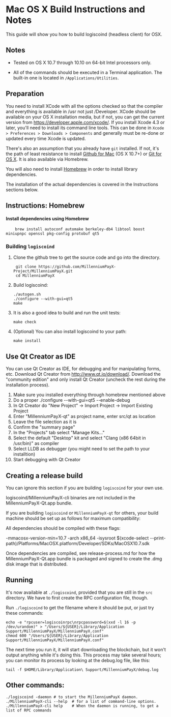 Mac OS X Build Instructions and Notes
====================================
This guide will show you how to build logiscoind (headless client) for OSX.

Notes
-----

* Tested on OS X 10.7 through 10.10 on 64-bit Intel processors only.

* All of the commands should be executed in a Terminal application. The
built-in one is located in `/Applications/Utilities`.

Preparation
-----------

You need to install XCode with all the options checked so that the compiler
and everything is available in /usr not just /Developer. XCode should be
available on your OS X installation media, but if not, you can get the
current version from https://developer.apple.com/xcode/. If you install
Xcode 4.3 or later, you'll need to install its command line tools. This can
be done in `Xcode > Preferences > Downloads > Components` and generally must
be re-done or updated every time Xcode is updated.

There's also an assumption that you already have `git` installed. If
not, it's the path of least resistance to install [Github for Mac](https://mac.github.com/)
(OS X 10.7+) or
[Git for OS X](https://code.google.com/p/git-osx-installer/). It is also
available via Homebrew.

You will also need to install [Homebrew](http://brew.sh) in order to install library
dependencies.

The installation of the actual dependencies is covered in the Instructions
sections below.

Instructions: Homebrew
----------------------

#### Install dependencies using Homebrew

        brew install autoconf automake berkeley-db4 libtool boost miniupnpc openssl pkg-config protobuf qt5

### Building `logiscoind`

1. Clone the github tree to get the source code and go into the directory.

        git clone https://github.com/MillenniumPayX-Project/MillenniumPayX.git
        cd MillenniumPayX

2.  Build logiscoind:

        ./autogen.sh
        ./configure --with-gui=qt5
        make

3.  It is also a good idea to build and run the unit tests:

        make check

4.  (Optional) You can also install logiscoind to your path:

        make install

Use Qt Creator as IDE
------------------------
You can use Qt Creator as IDE, for debugging and for manipulating forms, etc.
Download Qt Creator from http://www.qt.io/download/. Download the "community edition" and only install Qt Creator (uncheck the rest during the installation process).

1. Make sure you installed everything through homebrew mentioned above
2. Do a proper ./configure --with-gui=qt5 --enable-debug
3. In Qt Creator do "New Project" -> Import Project -> Import Existing Project
4. Enter "MillenniumPayX-qt" as project name, enter src/qt as location
5. Leave the file selection as it is
6. Confirm the "summary page"
7. In the "Projects" tab select "Manage Kits..."
8. Select the default "Desktop" kit and select "Clang (x86 64bit in /usr/bin)" as compiler
9. Select LLDB as debugger (you might need to set the path to your installtion)
10. Start debugging with Qt Creator

Creating a release build
------------------------
You can ignore this section if you are building `logiscoind` for your own use.

logiscoind/MillenniumPayX-cli binaries are not included in the MillenniumPayX-Qt.app bundle.

If you are building `logiscoind` or `MillenniumPayX-qt` for others, your build machine should be set up
as follows for maximum compatibility:

All dependencies should be compiled with these flags:

 -mmacosx-version-min=10.7
 -arch x86_64
 -isysroot $(xcode-select --print-path)/Platforms/MacOSX.platform/Developer/SDKs/MacOSX10.7.sdk

Once dependencies are compiled, see release-process.md for how the MillenniumPayX-Qt.app
bundle is packaged and signed to create the .dmg disk image that is distributed.

Running
-------

It's now available at `./logiscoind`, provided that you are still in the `src`
directory. We have to first create the RPC configuration file, though.

Run `./logiscoind` to get the filename where it should be put, or just try these
commands:

    echo -e "rpcuser=logiscoinrpc\nrpcpassword=$(xxd -l 16 -p /dev/urandom)" > "/Users/${USER}/Library/Application Support/MillenniumPayX/MillenniumPayX.conf"
    chmod 600 "/Users/${USER}/Library/Application Support/MillenniumPayX/MillenniumPayX.conf"

The next time you run it, it will start downloading the blockchain, but it won't
output anything while it's doing this. This process may take several hours;
you can monitor its process by looking at the debug.log file, like this:

    tail -f $HOME/Library/Application\ Support/MillenniumPayX/debug.log

Other commands:
-------

    ./logiscoind -daemon # to start the MillenniumPayX daemon.
    ./MillenniumPayX-cli --help  # for a list of command-line options.
    ./MillenniumPayX-cli help    # When the daemon is running, to get a list of RPC commands
